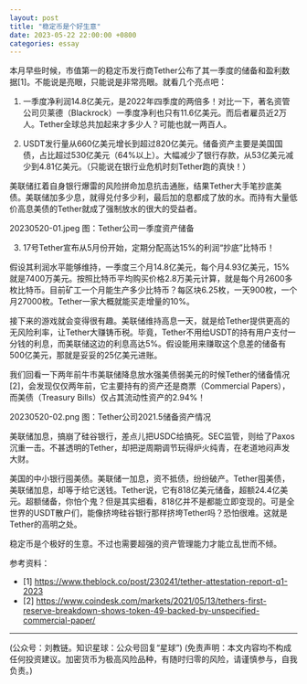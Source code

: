 ```yaml
---
layout: post
title: "稳定币是个好生意"
date: 2023-05-22 22:00:00 +0800
categories: essay
---
```


本月早些时候，市值第一的稳定币发行商Tether公布了其一季度的储备和盈利数据[1]。不能说是亮眼，只能说是非常亮眼。就看几个亮点吧：

1. 一季度净利润14.8亿美元，是2022年四季度的两倍多！对比一下，著名资管公司贝莱德（Blackrock）一季度净利也只有11.6亿美元。而后者雇员近2万人。Tether全球总共加起来才多少人？可能也就一两百人。

2. USDT发行量从660亿美元增长到超过820亿美元。储备资产主要是美国国债，占比超过530亿美元（64%以上）。大幅减少了银行存款，从53亿美元减少到4.81亿美元。（只能说在银行业危机时刻Tether跑的真快！） 

美联储扛着自身银行爆雷的风险拼命加息抗击通胀，结果Tether大手笔抄底美债。美联储加多少息，就得兑付多少利，最后加的息都成了放的水。而持有大量低价高息美债的Tether就成了强制放水的很大的受益者。

20230520-01.jpeg
图：Tether公司一季度资产储备

3. 17号Tether宣布从5月份开始，定期分配高达15%的利润“抄底”比特币！

假设其利润水平能够维持，一季度三个月14.8亿美元，每个月4.93亿美元，15%就是7400万美元。按照比特币平均购买价格2.8万美元计算，就是每个月2600多枚比特币。目前矿工一个月能生产多少比特币？每区块6.25枚，一天900枚，一个月27000枚。Tether一家大概就能买走增量的10%。

接下来的游戏就会变得很有趣。美联储维持高息一天，就是给Tether提供更高的无风险利率，让Tether大赚铸币税。毕竟，Tether不用给USDT的持有用户支付一分钱的利息，而美联储这边的利息高达5%。假设能用来赚取这个息差的储备有500亿美元，那就是妥妥的25亿美元进账。

我们回看一下两年前牛市美联储降息放水强美债弱美元的时候Tether的储备情况[2]，会发现仅仅两年前，它主要持有的资产还是商票（Commercial Papers），而美债（Treasury Bills）仅占其流动性资产的2.94%！

20230520-02.png
图：Tether公司2021.5储备资产情况

美联储加息，搞崩了硅谷银行，差点儿把USDC给搞死。SEC监管，则给了Paxos沉重一击。不甚透明的Tether，却把逆周期调节玩得炉火纯青，在老道地闷声发大财。

美国的中小银行囤美债。美联储一加息，资不抵债，纷纷破产。Tether囤美债，美联储加息，却等于给它送钱。Tether说，它有818亿美元储备，超额24.4亿美元。超额储备，你怕个鬼？但是其实细看，818亿并不是都能立即变现的。可是全世界的USDT散户们，能像挤垮硅谷银行那样挤垮Tether吗？恐怕很难。这就是Tether的高明之处。

稳定币是个极好的生意。不过也需要超强的资产管理能力才能立乱世而不倾。


参考资料：
- [1] https://www.theblock.co/post/230241/tether-attestation-report-q1-2023
- [2] https://www.coindesk.com/markets/2021/05/13/tethers-first-reserve-breakdown-shows-token-49-backed-by-unspecified-commercial-paper/

* * *

(公众号：刘教链。知识星球：公众号回复“星球”)
(免责声明：本文内容均不构成任何投资建议。加密货币为极高风险品种，有随时归零的风险，请谨慎参与，自我负责。)
